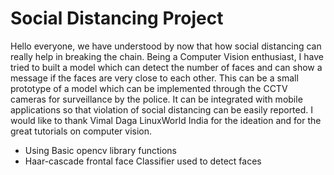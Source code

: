 # Social Distancing Project

Hello everyone, we have understood by now that how social distancing can really help in breaking the chain.
Being a Computer Vision enthusiast, I have tried to built a model which can detect the number of faces and can show a message if the faces are very close to each other. 
This can be a small prototype of a model which can be implemented through the CCTV cameras for surveillance by the police. It can be integrated with mobile applications so that violation of social distancing can be easily reported.
I would like to thank Vimal Daga LinuxWorld India for the ideation and for the great tutorials on computer vision.

- Using Basic opencv library functions
- Haar-cascade frontal face Classifier used to detect faces



